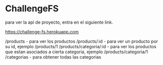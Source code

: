 # ChallengeFS

para ver la api de proyecto, entra en el siguiente link.

https://challenge-fs.herokuapp.com

/products - para ver los productos
/products/:id - para ver un producto por su id, ejemplo /products/1
/products/categoria/:id - para ver los productos que estan asociados a cierta categoria, ejemplo /products/categoria/1
/categorias - para obtener todas las categorias
